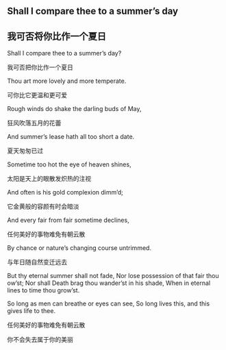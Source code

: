 ## Shall I compare thee to a summer’s day

## 我可否将你比作一个夏日

Shall I compare thee to a summer’s day?

我可否把你比作一个夏日

Thou art more lovely and more temperate.

可你比它更温和更可爱

Rough winds do shake the darling buds of May,

狂风吹落五月的花蕾

And summer’s lease hath all too short a date.

夏天匆匆已过

Sometime too hot the eye of heaven shines,

太阳是天上的眼散发炽热的注视

And often is his gold complexion dimm’d;

它金黄般的容颜有时会暗淡

And every fair from fair sometime declines,

任何美好的事物难免有朝云散

By chance or nature’s changing course untrimmed.

与年日随自然变迁远去 

But thy eternal summer shall not fade,
Nor lose possession of that fair thou ow’st;
Nor shall Death brag thou wander’st in his shade,
When in eternal lines to time thou grow’st.

So long as men can breathe or eyes can see,
So long lives this, and this gives life to thee.

任何美好的事物难免有朝云散

你不会失去属于你的美丽
